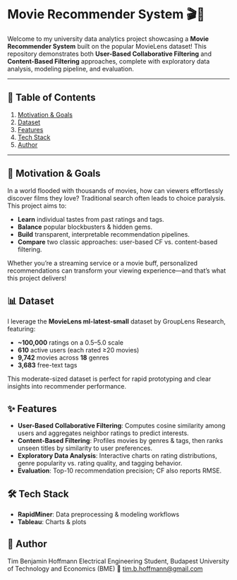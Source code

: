 # Movie Recommender System 🎬🍿

Welcome to my university data analytics project showcasing a **Movie Recommender System** built on the popular MovieLens dataset! This repository demonstrates both **User-Based Collaborative Filtering** and **Content-Based Filtering** approaches, complete with exploratory data analysis, modeling pipeline, and evaluation.

---

## 📖 Table of Contents
1. [Motivation & Goals](#-motivation--goals)  
2. [Dataset](#-dataset)  
3. [Features](#-features)  
4. [Tech Stack](#-tech-stack)  
5. [Author](#-author)  

---

## 🎯 Motivation & Goals
In a world flooded with thousands of movies, how can viewers effortlessly discover films they love? Traditional search often leads to choice paralysis. This project aims to:

- **Learn** individual tastes from past ratings and tags.  
- **Balance** popular blockbusters & hidden gems.  
- **Build** transparent, interpretable recommendation pipelines.  
- **Compare** two classic approaches: user-based CF vs. content-based filtering.

Whether you’re a streaming service or a movie buff, personalized recommendations can transform your viewing experience—and that’s what this project delivers!

## 📊 Dataset
I leverage the **MovieLens ml-latest-small** dataset by GroupLens Research, featuring:

- **~100,000** ratings on a 0.5–5.0 scale  
- **610** active users (each rated ≥20 movies)  
- **9,742** movies across **18** genres  
- **3,683** free-text tags  

This moderate-sized dataset is perfect for rapid prototyping and clear insights into recommender performance.

## ✨ Features
- **User-Based Collaborative Filtering**: Computes cosine similarity among users and aggregates neighbor ratings to predict interests.  
- **Content-Based Filtering**: Profiles movies by genres & tags, then ranks unseen titles by similarity to user preferences.  
- **Exploratory Data Analysis**: Interactive charts on rating distributions, genre popularity vs. rating quality, and tagging behavior.  
- **Evaluation**: Top-10 recommendation precision; CF also reports RMSE.

## 🛠️ Tech Stack
- **RapidMiner**: Data preprocessing & modeling workflows  
- **Tableau**: Charts & plots

## 👤 Author

Tim Benjamin Hoffmann
Electrical Engineering Student, Budapest University of Technology and Economics (BME)
📧 tim.b.hoffmann@gmail.com
